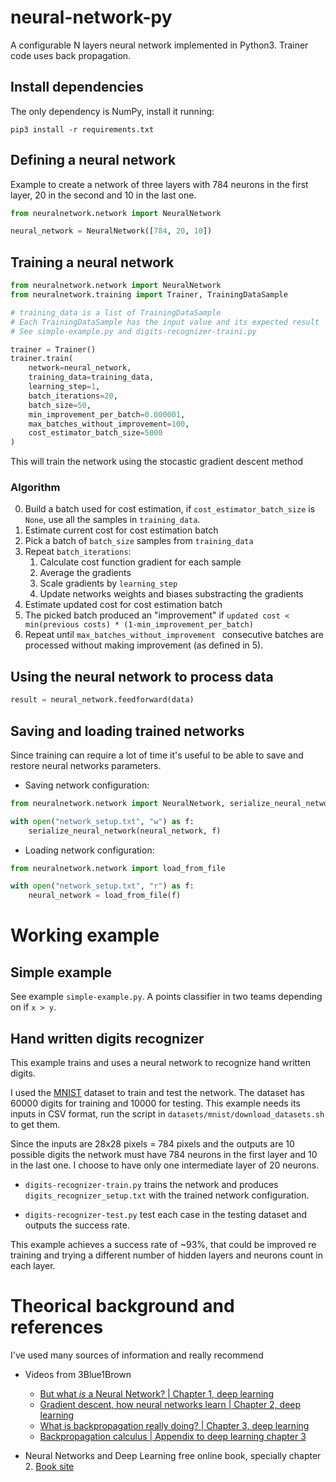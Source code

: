 # neural-network-py
A configurable N layers neural network implemented in Python3. Trainer code uses back propagation.

## Install dependencies
The only dependency is NumPy, install it running:

`pip3 install -r requirements.txt`

## Defining a neural network
Example to create a network of three layers with 784 neurons in the first layer, 20 in the second and 10 in the last one.

```python
from neuralnetwork.network import NeuralNetwork

neural_network = NeuralNetwork([784, 20, 10])
```

## Training a neural network

```python
from neuralnetwork.network import NeuralNetwork
from neuralnetwork.training import Trainer, TrainingDataSample

# training_data is a list of TrainingDataSample
# Each TrainingDataSample has the input value and its expected result
# See simple-example.py and digits-recognizer-traini.py

trainer = Trainer()
trainer.train(
    network=neural_network,
    training_data=training_data,
    learning_step=1,
    batch_iterations=20,
    batch_size=50,
    min_improvement_per_batch=0.000001,
    max_batches_without_improvement=100,
    cost_estimator_batch_size=5000
)

```

This will train the network using the stocastic gradient descent method

### Algorithm
0. Build a batch used for cost estimation, if `cost_estimator_batch_size`
    is `None`, use all the samples in `training_data`.
1. Estimate current cost for cost estimation batch
2. Pick a batch of `batch_size` samples from `training_data`
3. Repeat `batch_iterations`:
    1. Calculate cost function gradient for each sample
    2. Average the gradients
    3. Scale gradients by `learning_step`
    4. Update networks weights and biases substracting the gradients
4. Estimate updated cost for cost estimation batch
5. The picked batch produced an "improvement" if 
    `updated cost < min(previous costs) * (1-min_improvement_per_batch)`
6. Repeat until `max_batches_without_improvement ` consecutive batches are
    processed without making improvement (as defined in 5).

## Using the neural network to process data

```python
result = neural_network.feedforward(data)
```

## Saving and loading trained networks

Since training can require a lot of time it's useful to be able to save and restore neural networks parameters.

* Saving network configuration:
```python
from neuralnetwork.network import NeuralNetwork, serialize_neural_network

with open("network_setup.txt", "w") as f:
    serialize_neural_network(neural_network, f)

```

* Loading network configuration:
```python
from neuralnetwork.network import load_from_file

with open("network_setup.txt", "r") as f:
    neural_network = load_from_file(f)
```

# Working example

## Simple example

See example `simple-example.py`. A points classifier in two teams depending on if `x > y`.

## Hand written digits recognizer

This example trains and uses a neural network to recognize hand written digits.

I used the [MNIST](http://yann.lecun.com/exdb/mnist/) dataset to train and test the network. The dataset has 60000 digits for training and 10000 for testing. This example needs its inputs in CSV format, run the script in `datasets/mnist/download_datasets.sh` to get them.

Since the inputs are 28x28 pixels = 784 pixels and the outputs are 10 possible digits the network must have 784 neurons in the first layer and 10 in the last one. I choose to have only one intermediate layer of 20 neurons.

* `digits-recognizer-train.py` trains the network and produces `digits_recognizer_setup.txt` with the trained network configuration.

* `digits-recognizer-test.py` test each case in the testing dataset and outputs the success rate.

This example achieves a success rate of ~93%, that could be improved re training and trying a different number of hidden layers and neurons count in each layer.

# Theorical background and references
I've used many sources of information and really recommend

- Videos from 3Blue1Brown 

    - [But what *is* a Neural Network? | Chapter 1, deep learning](https://www.youtube.com/watch?v=aircAruvnKk)
    - [Gradient descent, how neural networks learn | Chapter 2, deep learning](https://www.youtube.com/watch?v=IHZwWFHWa-w)
    - [What is backpropagation really doing? | Chapter 3, deep learning](https://www.youtube.com/watch?v=Ilg3gGewQ5U)
    - [Backpropagation calculus | Appendix to deep learning chapter 3](https://www.youtube.com/watch?v=tIeHLnjs5U8)

 - Neural Networks and Deep Learning free online book, specially chapter 2. [Book site](http://neuralnetworksanddeeplearning.com)


